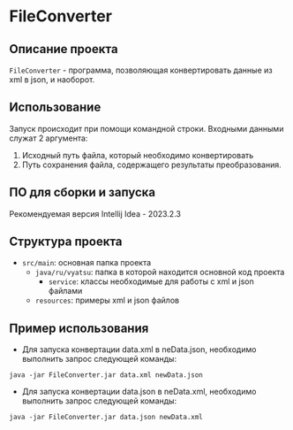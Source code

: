 # FileConverter
## Описание проекта
`FileConverter` - программа, позволяющая конвертировать данные из xml в json, и наоборот.
## Использование
Запуск происходит при помощи командной строки. Входными данными служат 2 аргумента:
1. Исходный путь файла, который необходимо конвертировать
1. Путь сохранения файла, содержащего результаты преобразования.
## ПО для сборки и запуска
Рекомендуемая версия Intellij Idea - 2023.2.3
## Структура проекта
- `src/main`: основная папка проекта
  - `java/ru/vyatsu`: папка в которой находится основной код проекта
    - `service`: классы необходимые для работы с xml и json файлами 
  - `resources`: примеры xml и json файлов
## Пример использования
- Для запуска конвертации data.xml в neData.json, необходимо выполнить запрос следующей команды:
```
java -jar FileConverter.jar data.xml newData.json
```
- Для запуска конвертации data.json в neData.xml, необходимо выполнить запрос следующей команды:
```
java -jar FileConverter.jar data.json newData.xml
```
